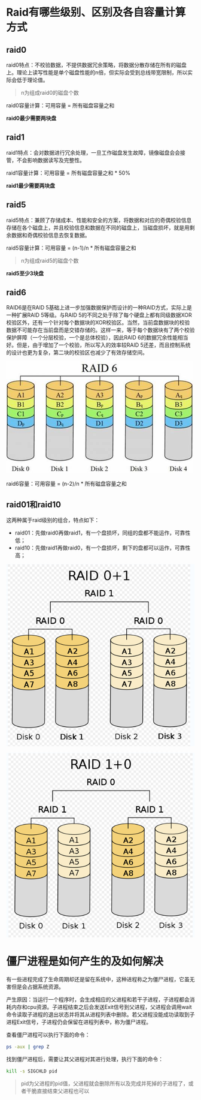 # Raid有哪些级别、区别及各自容量计算方式

## raid0

raid0特点：不校验数据，不提供数据冗余策略，将数据分散存储在所有的磁盘上。理论上读写性能是单个磁盘性能的n倍，但实际会受到总线带宽限制，所以实际会低于理论值。

> n为组成raid0的磁盘个数



raid0容量计算：可用容量 = 所有磁盘容量之和

**raid0最少需要两块盘**



## raid1

raid1特点：会对数据进行冗余处理，一旦工作磁盘发生故障，镜像磁盘会会接管，不会影响数据读写及完整性。



raid1容量计算：可用容量 = 所有磁盘容量之和 * 50%

**raid1最少需要两块盘**



## raid5

raid5特点：兼顾了存储成本、性能和安全的方案，将数据和对应的奇偶校验信息存储在各个磁盘上，并且校验信息和数据在不同的磁盘上，当磁盘损坏，就是用剩余数据和奇偶校验信息去恢复数据。



raid5容量计算：可用容量 = (n-1)/n * 所有磁盘容量之和

> n为组成raid5的磁盘个数

**raid5至少3块盘**



## raid6

RAID6是在RAID 5基础上进一步加强数据保护而设计的一种RAID方式，实际上是一种扩展RAID 5等级。与RAID 5的不同之处于除了每个硬盘上都有同级数据XOR校验区外，还有一个针对每个数据块的XOR校验区。当然，当前盘数据块的校验数据不可能存在当前盘而是交错存储的。这样一来，等于每个数据块有了两个校验保护屏障（一个分层校验，一个是总体校验），因此RAID 6的数据冗余性能相当好。但是，由于增加了一个校验，所以写入的效率较RAID 5还差，而且控制系统的设计也更为复杂，第二块的校验区也减少了有效存储空间。

![](statics/raid6.jpg)



raid6容量：可用容量 = (n-2)/n * 所有磁盘容量之和



## raid01和raid10

这两种属于raid级别的组合，特点如下：

- raid01：先做raid0再做raid1，有一个盘损坏，同组的盘都不能运作，可靠性低；
- raid10：先做raid1再做raid0，有一个盘损坏，剩下的盘都可以运作，可靠性高；

![](statics/raid01.png)

![](statics/raid10.png)





# 僵尸进程是如何产生的及如何解决

有一些进程完成了生命周期却还是留在系统中，这种进程称之为僵尸进程，它虽无害但是会占据系统资源。



产生原因：当运行一个程序时，会生成相应的父进程和若干子进程，子进程都会消耗内存和cpu资源。子进程结束之后会发送Exit信号到父进程，父进程会调用wait命令读取子进程的退出状态并将其从进程列表中删除。若父进程没能成功读取到子进程Exit信号，子进程仍会保留在进程列表中，称为僵尸进程。



查看僵尸进程可以执行下面的命令：

```bash
ps -aux | grep Z
```



找到僵尸进程后，需要让其父进程对其进行处理，执行下面的命令：

```bash
kill -s SIGCHLD pid
```

> pid为父进程的pid值，父进程就会删除所有以及完成并死掉的子进程了，或者干脆直接结束父进程也可以




